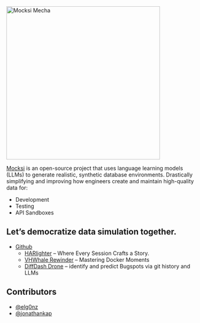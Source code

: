 <img src="https://github.com/Mocksi/.github/assets/63699/889a5039-5fba-4703-b5f3-8488abfca695)https://github.com/Mocksi/.github/assets/63699/889a5039-5fba-4703-b5f3-8488abfca695" alt="Mocksi Mecha" width="400">

<aside>


[Mocksi](https://mocksi.ai/) is an open-source project that uses language learning models (LLMs) to generate realistic, synthetic database environments. Drastically simplifying and improving how engineers create and maintain high-quality data for:

- Development
- Testing
- API Sandboxes
</aside>

## Let’s democratize data simulation together.

- [Github](https://github.com/Mocksi/)
    - [HARlighter](https://github.com/Mocksi/HARlighter/) – Where Every Session Crafts a Story.
    - [VHWhale Rewinder](https://github.com/Mocksi/VHWhale-Rewinder) – Mastering Docker Moments
    - [DiffDash Drone](https://github.com/Mocksi/DiffDashDrone) – identify and predict Bugspots via git history and LLMs


## Contributors
- [@elg0nz](https://github.com/elg0nz)
- [@jonathankap](https://github.com/jonathankap)
